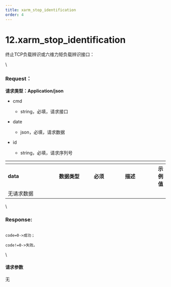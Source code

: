 ```yaml
---
title: xarm_stop_identification
order: 4
---
```

# 12.xarm\_stop\_identification



 



终止TCP负载辨识或六维力矩负载辨识接口：



\





### Request：    



**请求类型：Application/json**



* cmd

  * string，必填，请求接口

* date

  * json，必填，请求数据

* id

  * string，必填，请求序列号



<table data-header-hidden><thead><tr><th width="165"></th><th width="108"></th><th width="94"></th><th width="101"></th><th></th></tr></thead><tbody><tr><td><strong>data</strong></td><td><strong>数据类型</strong></td><td><strong>必须</strong></td><td><strong>描述</strong></td><td><strong>示例值</strong></td></tr><tr><td>无请求数据</td><td></td><td></td><td></td><td></td></tr></tbody></table>



\





### Response:     



```

code=0->成功；

code!=0->失败。

```



\





#### 请求参数



无
